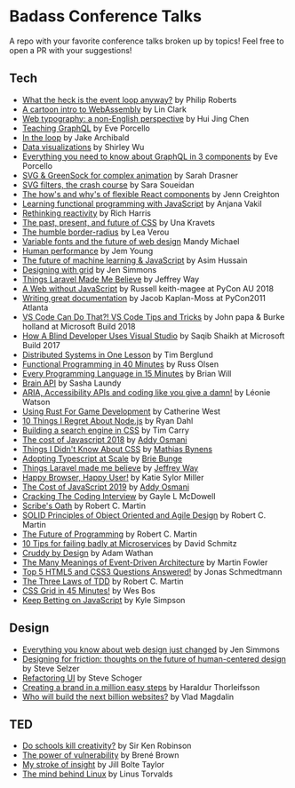 # Badass Conference Talks

A repo with your favorite conference talks broken up by topics! Feel free to open a PR with your suggestions!

## Tech

- [What the heck is the event loop anyway?](https://www.youtube.com/watch?v=8aGhZQkoFbQ&list=PL53pZ-rLrpJcvXrYWhIG9fu1wbp8KGXlO&index=2&t=0s) by Philip Roberts
- [A cartoon intro to WebAssembly](https://www.youtube.com/watch?v=HktWin_LPf4&list=PL53pZ-rLrpJcvXrYWhIG9fu1wbp8KGXlO&index=3&t=0s) by Lin Clark
- [Web typography: a non-English perspective](https://www.youtube.com/watch?v=yLQHDGRLOwQ&list=PL53pZ-rLrpJcvXrYWhIG9fu1wbp8KGXlO&index=4&t=0s) by Hui Jing Chen
- [Teaching GraphQL](https://www.youtube.com/watch?v=jBmkNF1-KuY&list=PL53pZ-rLrpJcvXrYWhIG9fu1wbp8KGXlO&index=5&t=0s) by Eve Porcello
- [In the loop](https://www.youtube.com/watch?v=cCOL7MC4Pl0&list=PL53pZ-rLrpJcvXrYWhIG9fu1wbp8KGXlO&index=6&t=0s) by Jake Archibald
- [Data visualizations](https://www.youtube.com/watch?v=S1PDU2Ckt5w&list=PL53pZ-rLrpJcvXrYWhIG9fu1wbp8KGXlO&index=7&t=0s) by Shirley Wu
- [Everything you need to know about GraphQL in 3 components](https://www.youtube.com/watch?v=F_M8v6MK0Sc&list=PL53pZ-rLrpJcvXrYWhIG9fu1wbp8KGXlO&index=8&t=0s) by Eve Porcello
- [SVG & GreenSock for complex animation](https://www.youtube.com/watch?v=ZNukcHhpSXg&list=PL53pZ-rLrpJcvXrYWhIG9fu1wbp8KGXlO&index=8) by Sarah Drasner
- [SVG filters, the crash course](https://www.youtube.com/watch?v=XtwGwOemE6w&list=PL53pZ-rLrpJcvXrYWhIG9fu1wbp8KGXlO&index=9) by Sara Soueidan
- [The how's and why's of flexible React components](https://www.youtube.com/watch?v=L38FYURPHDo&list=PL53pZ-rLrpJcvXrYWhIG9fu1wbp8KGXlO&index=10) by Jenn Creighton
- [Learning functional programming with JavaScript](https://www.youtube.com/watch?v=e-5obm1G_FY&list=PL53pZ-rLrpJcvXrYWhIG9fu1wbp8KGXlO&index=11) by Anjana Vakil
- [Rethinking reactivity](https://www.youtube.com/watch?v=AdNJ3fydeao&list=PL53pZ-rLrpJcvXrYWhIG9fu1wbp8KGXlO&index=12) by Rich Harris
- [The past, present, and future of CSS](https://www.youtube.com/watch?v=xlCYisIGnPE&list=PL53pZ-rLrpJcvXrYWhIG9fu1wbp8KGXlO&index=13) by Una Kravets
- [The humble border-radius](https://www.youtube.com/watch?v=JSaMl2OKjfQ&list=PL53pZ-rLrpJcvXrYWhIG9fu1wbp8KGXlO&index=14) by Lea Verou
- [Variable fonts and the future of web design](https://www.youtube.com/watch?v=luAqYCd_TC8&list=PL53pZ-rLrpJcvXrYWhIG9fu1wbp8KGXlO&index=15) Mandy Michael
- [Human performance](https://www.youtube.com/watch?v=qouPzSryggk&list=PL53pZ-rLrpJcvXrYWhIG9fu1wbp8KGXlO&index=16) by Jem Young
- [The future of machine learning & JavaScript](https://www.youtube.com/watch?v=hfSjaChrGpI&list=PL53pZ-rLrpJcvXrYWhIG9fu1wbp8KGXlO&index=17) by Asim Hussain
- [Designing with grid](https://www.youtube.com/watch?v=t0b3uBoDkBs&list=PL53pZ-rLrpJcvXrYWhIG9fu1wbp8KGXlO&index=18) by Jen Simmons
- [Things Laravel Made Me Believe](https://www.youtube.com/watch?v=mDotS5BDqRM) by Jeffrey Way
- [A Web without JavaScript](https://www.youtube.com/watch?v=2XSeNQyPlTY) by Russell keith-magee at PyCon AU 2018
- [Writing great documentation](https://www.youtube.com/watch?v=z3fRu9pkuXE) by Jacob Kaplan-Moss at PyCon2011 Atlanta
- [VS Code Can Do That?! VS Code Tips and Tricks](https://www.youtube.com/watch?v=x5GzCohd4eo) by John papa & Burke holland at Microsoft Build 2018
- [How A Blind Developer Uses Visual Studio](https://www.youtube.com/watch?v=94swlF55tVc) by Saqib Shaikh at Microsoft Build 2017
- [Distributed Systems in One Lesson](https://www.youtube.com/watch?v=-lMVH3DtMFQ) by Tim Berglund
- [Functional Programming in 40 Minutes](https://www.youtube.com/watch?v=0if71HOyVjY&t=471s) by Russ Olsen
- [Every Programming Language in 15 Minutes](https://www.youtube.com/watch?v=7sOGQGvMXJc) by Brian Will
- [Brain API](https://www.youtube.com/watch?v=hY14Er6JX2s) by Sasha Laundy
- [ARIA, Accessibility APIs and coding like you give a damn!](https://www.youtube.com/watch?v=qdB8SRhqvFc) by Léonie Watson
- [Using Rust For Game Development](https://www.youtube.com/watch?v=aKLntZcp27M) by Catherine West
- [10 Things I Regret About Node.js](https://www.youtube.com/watch?v=M3BM9TB-8yA) by Ryan Dahl
- [Building a search engine in CSS](https://www.youtube.com/watch?v=NFeRlR9dOwY) by Tim Carry
- [The cost of Javascript 2018](https://www.youtube.com/watch?v=63I-mEuSvGA&t=135s) by [Addy Osmani](https://github.com/addyosmani)
- [Things I Didn't Know About CSS](https://www.youtube.com/watch?v=WjP7TEKB7Uo&t=57s) by [Mathias Bynens](https://github.com/mathiasbynens)
- [Adopting Typescript at Scale](https://www.youtube.com/watch?v=P-J9Eg7hJwE&t=1314s) by [Brie Bunge](https://github.com/brieb)
- [Things Laravel made me believe](https://www.youtube.com/watch?v=mDotS5BDqRM) by [Jeffrey Way](https://github.com/JeffreyWay)
- [Happy Browser, Happy User!](https://www.youtube.com/watch?v=VAKD_Ob0XTQ) by Katie Sylor Miller
- [The Cost of JavaScript 2019](https://www.youtube.com/watch?v=X9eRLElSW1c&t=42s) by [Addy Osmani](https://github.com/addyosmani)
- [Cracking The Coding Interview](https://www.youtube.com/watch?v=rEJzOhC5ZtQ&t=209s) by Gayle L McDowell
- [Scribe's Oath](https://www.youtube.com/watch?v=Tng6Fox8EfI&t=4s) by Robert C. Martin
- [SOLID Principles of Object Oriented and Agile Design](https://www.youtube.com/watch?v=TMuno5RZNeE) by Robert C. Martin
- [The Future of Programming](https://www.youtube.com/watch?v=ecIWPzGEbFc) by Robert C. Martin
- [10 Tips for failing badly at Microservices](https://m.youtube.com/watch?v=X0tjziAQfNQ) by David Schmitz
- [Cruddy by Design](https://www.youtube.com/watch?v=MF0jFKvS4SI&list=PLTKFvThztq2lLaRxAvLQkNz2-0X6T0u6U&index=4&t=0s) by Adam Wathan
- [The Many Meanings of Event-Driven Architecture](https://youtu.be/STKCRSUsyP0) by Martin Fowler
- [Top 5 HTML5 and CSS3 Questions Answered!](https://youtu.be/GGjpXlUxeNE?list=LLyoCUeDQirxqXjx5b7sCWrw) by Jonas Schmedtmann
- [The Three Laws of TDD](https://youtu.be/qkblc5WRn-U?list=WL) by Robert C. Martin
- [CSS Grid in 45 Minutes!](https://youtu.be/DCZdCKjnBCs) by Wes Bos
- [Keep Betting on JavaScript](https://youtu.be/ZrKjgSfpppM) by Kyle Simpson

## Design

- [Everything you know about web design just changed](https://www.youtube.com/watch?v=jBwBACbRuGY&list=PL53pZ-rLrpJcvXrYWhIG9fu1wbp8KGXlO&index=19) by Jen Simmons
- [Designing for friction: thoughts on the future of human-centered design](https://vimeo.com/351622375) by Steve Selzer
- [Refactoring UI](https://www.youtube.com/watch?v=7Z9rrryIOC4) by Steve Schoger
- [Creating a brand in a million easy steps](https://www.youtube.com/watch?v=dHu7ev4x8Lg) by Haraldur Thorleifsson
- [Who will build the next billion websites?](https://www.youtube.com/watch?v=_5OFgYBTuc0) by Vlad Magdalin

## TED

- [Do schools kill creativity?](https://www.ted.com/talks/ken_robinson_says_schools_kill_creativity?referrer=playlist-the_most_popular_talks_of_all#t-67732) by Sir Ken Robinson
- [The power of vulnerability](https://www.ted.com/talks/brene_brown_on_vulnerability/up-next?referrer=playlist-the_most_popular_talks_of_all) by Brené Brown
- [My stroke of insight](https://www.ted.com/talks/jill_bolte_taylor_s_powerful_stroke_of_insight/up-next) by Jill Bolte Taylor
- [The mind behind Linux](https://www.youtube.com/watch?v=o8NPllzkFhE) by Linus Torvalds
